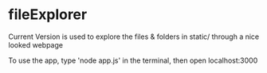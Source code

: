 # fileExplorer

Current Version is used to explore the files & folders in static/ through a nice looked webpage

To use the app, type 'node app.js' in the terminal, then open localhost:3000
